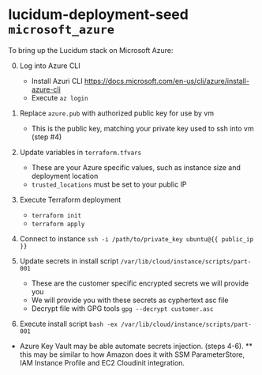 # lucidum-deployment-seed `microsoft_azure`

To bring up the Lucidum stack on Microsoft Azure:

  0. Log into Azure CLI
     - Install Azuri CLI https://docs.microsoft.com/en-us/cli/azure/install-azure-cli
     - Execute `az login`

  1. Replace `azure.pub` with authorized public key for use by vm
     - This is the public key, matching your private key used to ssh into vm (step #4)

  2. Update variables in `terraform.tfvars`
     - These are your Azure specific values, such as instance size and deployment location
     - `trusted_locations` must be set to your public IP

  3. Execute Terraform deployment
     - `terraform init`
     - `terraform apply`

  4. Connect to instance `ssh -i /path/to/private_key ubuntu@{{ public_ip }}`

  5. Update secrets in install script `/var/lib/cloud/instance/scripts/part-001`
     - These are the customer specific encrypted secrets we will provide you
     - We will provide you with these secrets as cyphertext asc file
     - Decrypt file with GPG tools `gpg --decrypt customer.asc`

  6. Execute install script `bash -ex /var/lib/cloud/instance/scripts/part-001`

  * Azure Key Vault may be able automate secrets injection. (steps 4-6).
  ** this may be similar to how Amazon does it with SSM ParameterStore,
     IAM Instance Profile and EC2 Cloudinit integration.
